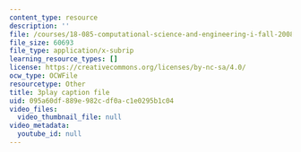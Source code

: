 ```yaml
---
content_type: resource
description: ''
file: /courses/18-085-computational-science-and-engineering-i-fall-2008/095a60df889e982cdf0ac1e0295b1c04_gYME3EbIqV4.srt
file_size: 60693
file_type: application/x-subrip
learning_resource_types: []
license: https://creativecommons.org/licenses/by-nc-sa/4.0/
ocw_type: OCWFile
resourcetype: Other
title: 3play caption file
uid: 095a60df-889e-982c-df0a-c1e0295b1c04
video_files:
  video_thumbnail_file: null
video_metadata:
  youtube_id: null
---
```

